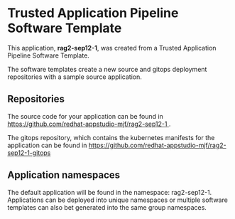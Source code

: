 # Trusted Application Pipeline Software Template

This application, **rag2-sep12-1**, was created from a Trusted Application Pipeline Software Template.

The software templates create a new source and gitops deployment repositories with a sample source application. 

## Repositories

The source code for your application can be found in [https://github.com/redhat-appstudio-mjf/rag2-sep12-1 ](https://github.com/redhat-appstudio-mjf/rag2-sep12-1 ).
 
The gitops repository, which contains the kubernetes manifests for the application can be found in 
[https://github.com/redhat-appstudio-mjf/rag2-sep12-1-gitops ](https://github.com/redhat-appstudio-mjf/rag2-sep12-1-gitops ) 

## Application namespaces 

The default application will be found in the namespace: rag2-sep12-1. Applications can be deployed into unique namespaces or multiple software templates can also bet generated into the same group namespaces.  